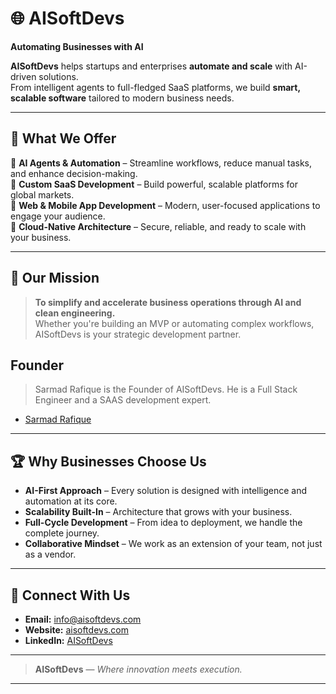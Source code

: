 # 🌐 AISoftDevs 

**Automating Businesses with AI**

**AISoftDevs** helps startups and enterprises **automate and scale** with AI-driven solutions.  
From intelligent agents to full-fledged SaaS platforms, we build **smart, scalable software** tailored to modern business needs.

---

## 💼 What We Offer

🔹 **AI Agents & Automation** – Streamline workflows, reduce manual tasks, and enhance decision-making.  
🔹 **Custom SaaS Development** – Build powerful, scalable platforms for global markets.  
🔹 **Web & Mobile App Development** – Modern, user-focused applications to engage your audience.  
🔹 **Cloud-Native Architecture** – Secure, reliable, and ready to scale with your business.

---

## 🚀 Our Mission

> **To simplify and accelerate business operations through AI and clean engineering.**  
> Whether you're building an MVP or automating complex workflows, AISoftDevs is your strategic development partner.

## Founder

> Sarmad Rafique is the Founder of AISoftDevs. He is a Full Stack Engineer and a SAAS development expert.

- [Sarmad Rafique](https://github.com/Sarmad426)

---

## 🏆 Why Businesses Choose Us

- **AI-First Approach** – Every solution is designed with intelligence and automation at its core.  
- **Scalability Built-In** – Architecture that grows with your business.  
- **Full-Cycle Development** – From idea to deployment, we handle the complete journey.  
- **Collaborative Mindset** – We work as an extension of your team, not just as a vendor.

---

## 📌 Connect With Us

- **Email:** info@aisoftdevs.com  
- **Website:** [aisoftdevs.com](https://aisoftdevs.com)  
- **LinkedIn:** [AISoftDevs](https://www.linkedin.com/company/aisoftdevs)  

---

> **AISoftDevs** — *Where innovation meets execution.*

---
